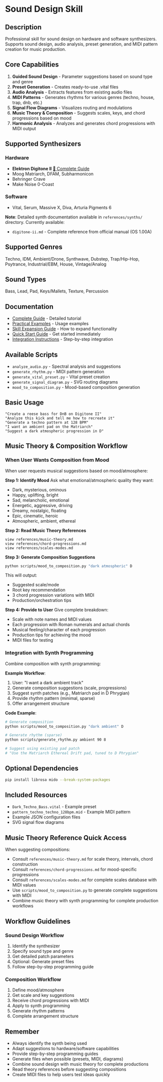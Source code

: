 # Sound Design Skill

## Description
Professional skill for sound design on hardware and software synthesizers. Supports sound design, audio analysis, preset generation, and MIDI pattern creation for music production.

## Core Capabilities

1. **Guided Sound Design** - Parameter suggestions based on sound type and genre
2. **Preset Generation** - Creates ready-to-use .vital files
3. **Audio Analysis** - Extracts features from existing audio files
4. **MIDI Patterns** - Generates rhythms for various genres (techno, house, trap, dnb, etc.)
5. **Signal Flow Diagrams** - Visualizes routing and modulations
6. **Music Theory & Composition** - Suggests scales, keys, and chord progressions based on mood
7. **Harmonic Analysis** - Analyzes and generates chord progressions with MIDI output

## Supported Synthesizers

### Hardware
- **Elektron Digitone II** [📖 Complete Guide](references/synths/digitone-ii.md)
- Moog Matriarch, DFAM, Subharmonicon
- Behringer Crave
- Make Noise 0-Coast

### Software
- Vital, Serum, Massive X, Diva, Arturia Pigments 6

**Note**: Detailed synth documentation available in `references/synths/` directory. Currently available:
- `digitone-ii.md` - Complete reference from official manual (OS 1.00A)

## Supported Genres
Techno, IDM, Ambient/Drone, Synthwave, Dubstep, Trap/Hip-Hop, Psytrance, Industrial/EBM, House, Vintage/Analog

## Sound Types
Bass, Lead, Pad, Keys/Mallets, Texture, Percussion

## Documentation
- [Complete Guide](Sound_Design_Skill_Guida.md) - Detailed tutorial
- [Practical Examples](Esempi_Pratici.md) - Usage examples
- [Skill Expansion Guide](skill_expansion_guide.md) - How to expand functionality
- [Quick Start Guide](quick_start_guide.md) - Get started immediately
- [Integration Instructions](integration_instructions.md) - Step-by-step integration

## Available Scripts
- `analyze_audio.py` - Spectral analysis and suggestions
- `generate_rhythm.py` - MIDI pattern generation
- `generate_vital_preset.py` - Vital preset creation
- `generate_signal_diagram.py` - SVG routing diagrams
- `mood_to_composition.py` - Mood-based composition generation

## Basic Usage

```
"Create a reese bass for DnB on Digitone II"
"Analyze this kick and tell me how to recreate it"
"Generate a techno pattern at 128 BPM"
"I want an ambient pad on the Matriarch"
"Suggest a dark atmospheric progression in D"
```

## Music Theory & Composition Workflow

### When User Wants Composition from Mood

When user requests musical suggestions based on mood/atmosphere:

**Step 1: Identify Mood**
Ask what emotional/atmospheric quality they want:
- Dark, mysterious, ominous
- Happy, uplifting, bright
- Sad, melancholic, emotional
- Energetic, aggressive, driving
- Dreamy, nostalgic, floating
- Epic, cinematic, heroic
- Atmospheric, ambient, ethereal

**Step 2: Read Music Theory References**
```
view references/music-theory.md
view references/chord-progressions.md
view references/scales-modes.md
```

**Step 3: Generate Composition Suggestions**
```bash
python scripts/mood_to_composition.py "dark atmospheric" D
```

This will output:
- Suggested scale/mode
- Root key recommendation  
- 3 chord progression variations with MIDI
- Production/orchestration tips

**Step 4: Provide to User**
Give complete breakdown:
- Scale with note names and MIDI values
- Each progression with Roman numerals and actual chords
- Musical feeling/character of each progression
- Production tips for achieving the mood
- MIDI files for testing

### Integration with Synth Programming

Combine composition with synth programming:

**Example Workflow**:
1. User: "I want a dark ambient track"
2. Generate composition suggestions (scale, progressions)
3. Suggest synth patches (e.g., Matriarch pad in D Phrygian)
4. Provide rhythm pattern (minimal, sparse)
5. Offer arrangement structure

**Code Example**:
```bash
# Generate composition
python scripts/mood_to_composition.py "dark ambient" D

# Generate rhythm (sparse)
python scripts/generate_rhythm.py ambient 90 8

# Suggest using existing pad patch
# "Use the Matriarch Ethereal Drift pad, tuned to D Phrygian"
```

## Optional Dependencies
```bash
pip install librosa mido --break-system-packages
```

## Included Resources
- `Dark_Techno_Bass.vital` - Example preset
- `pattern_techno_techno_128bpm.mid` - Example MIDI pattern
- Example JSON configuration files
- SVG signal flow diagrams

## Music Theory Reference Quick Access

When suggesting compositions:
- Consult `references/music-theory.md` for scale theory, intervals, chord construction
- Consult `references/chord-progressions.md` for mood-specific progressions
- Consult `references/scales-modes.md` for complete scales database with MIDI values
- Use `scripts/mood_to_composition.py` to generate complete suggestions with MIDI
- Combine music theory with synth programming for complete production workflows

## Workflow Guidelines

### Sound Design Workflow
1. Identify the synthesizer
2. Specify sound type and genre
3. Get detailed patch parameters
4. Optional: Generate preset files
5. Follow step-by-step programming guide

### Composition Workflow
1. Define mood/atmosphere
2. Get scale and key suggestions
3. Receive chord progressions with MIDI
4. Apply to synth programming
5. Generate rhythm patterns
6. Complete arrangement structure

## Remember
- Always identify the synth being used
- Adapt suggestions to hardware/software capabilities
- Provide step-by-step programming guides
- Generate files when possible (presets, MIDI, diagrams)
- Combine sound design with music theory for complete productions
- Read theory references before suggesting compositions
- Create MIDI files to help users test ideas quickly
